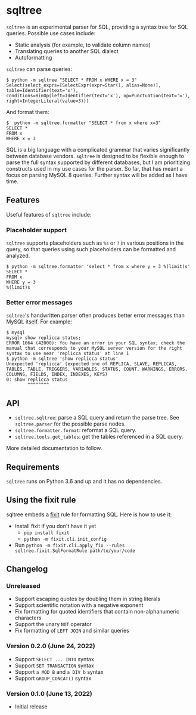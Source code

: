 # sqltree

`sqltree` is an experimental parser for SQL, providing
a syntax tree for SQL queries. Possible use cases include:

- Static analysis (for example, to validate column names)
- Translating queries to another SQL dialect
- Autoformatting

`sqltree` can parse queries:

```
$ python -m sqltree "SELECT * FROM x WHERE x = 3"
Select(select_exprs=[SelectExpr(expr=Star(), alias=None)], table=Identifier(text='x'), conditions=BinOp(left=Identifier(text='x'), op=Punctuation(text='='), right=IntegerLiteral(value=3)))
```

And format them:

```
$  python -m sqltree.formatter "SELECT * from x where x=3"
SELECT *
FROM x
WHERE x = 3
```

SQL is a big language with a complicated grammar that varies significantly
between database vendors. `sqltree` is designed to be flexible enough to parse
the full syntax supported by different databases, but I am prioritizing
constructs used in my use cases for the parser. So far, that has meant a focus
on parsing MySQL 8 queries. Further syntax will be added as I have time.

## Features

Useful features of `sqltree` include:

### Placeholder support

`sqltree` supports placeholders such as `%s` or `?` in various positions in
the query, so that queries using such placeholders can be formatted and analyzed.

```shell
$ python -m sqltree.formatter 'select * from x where y = 3 %(limit)s'
SELECT *
FROM x
WHERE y = 3
%(limit)s
```

### Better error messages

`sqltree`'s handwritten parser often produces better error messages than MySQL
itself. For example:

```shell
$ mysql
mysql> show replicca status;
ERROR 1064 (42000): You have an error in your SQL syntax; check the manual that corresponds to your MySQL server version for the right syntax to use near 'replicca status' at line 1
$ python -m sqltree 'show replicca status'
Unexpected 'replicca' (expected one of REPLICA, SLAVE, REPLICAS, TABLES, TABLE, TRIGGERS, VARIABLES, STATUS, COUNT, WARNINGS, ERRORS, COLUMNS, FIELDS, INDEX, INDEXES, KEYS)
0: show replicca status
        ^^^^^^^^
```

## API

- `sqltree.sqltree`: parse a SQL query and return the parse tree. See `sqltree.parser`
  for the possible parse nodes.
- `sqltree.formatter.format`: reformat a SQL query.
- `sqltree.tools.get_tables`: get the tables referenced in a SQL query.

More detailed documentation to follow.

## Requirements

`sqltree` runs on Python 3.6 and up and it has no dependencies.

## Using the fixit rule

sqltree embeds a [fixit](https://fixit.readthedocs.io/en/latest/) rule for
formatting SQL. Here is how to use it:

- Install fixit if you don't have it yet
  - `pip install fixit`
  - `python -m fixit.cli.init_config`
- Run `python -m fixit.cli.apply_fix --rules sqltree.fixit.SqlFormatRule path/to/your/code`

## Changelog

### Unreleased

- Support escaping quotes by doubling them in string literals
- Support scientific notation with a negative exponent
- Fix formatting for quoted identifiers that contain non-alphanumeric characters
- Support the unary `NOT` operator
- Fix formatting of `LEFT JOIN` and similar queries

### Version 0.2.0 (June 24, 2022)

- Support `SELECT ... INTO` syntax
- Support `SET TRANSACTION` syntax
- Support `a MOD B` and `a DIV b` syntax
- Support `GROUP_CONCAT()` syntax

### Version 0.1.0 (June 13, 2022)

- Initial release
